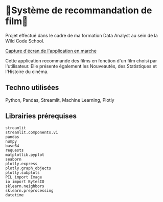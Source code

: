 # 🍿Système de recommandation de film🍿

Projet effectué dans le cadre de ma formation Data Analyst au sein de la Wild Code School.

[Capture d'écran de l'application en marche](https://github.com/000molly/projet2/blob/main/screenshot_app.png)

Cette application recommande des films en fonction d'un film choisi par l'utilisateur.
Elle présente également les Nouveautés, des Statistiques et l'Histoire du cinéma. 

## Techno utilisées
Python, Pandas, Streamlit, Machine Learning, Plotly 

## Librairies prérequises
```
streamlit
streamlit.components.v1
pandas
numpy
base64
requests
matplotlib.pyplot
seaborn
plotly.express
plotly.graph_objects
plotly.subplots
PIL import Image
io import BytesIO
sklearn.neighbors
sklearn.preprocessing
datetime
```


